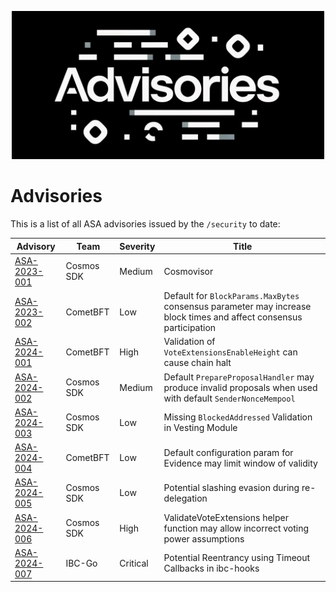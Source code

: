<p align="center">
<img src="./assets/advisories.png" alt="Advisories" width="500"/>
</p>

# Advisories

This is a list of all ASA advisories issued by the `/security` to date:

| Advisory | Team | Severity | Title |
|----------|------|----------|----|
|[ASA-2023-001](https://github.com/cosmos/cosmos-sdk/security/advisories/GHSA-23px-mw2p-46qm) | Cosmos SDK | Medium|Cosmovisor|
|[ASA-2023-002](https://github.com/cometbft/cometbft/security/advisories/GHSA-hq58-p9mv-338c) | CometBFT | Low|Default for `BlockParams.MaxBytes` consensus parameter may increase block times and affect consensus participation|
|[ASA-2024-001](https://github.com/cometbft/cometbft/security/advisories/GHSA-qr8r-m495-7hc4) | CometBFT | High|Validation of `VoteExtensionsEnableHeight` can cause chain halt|
|[ASA-2024-002](https://github.com/cosmos/cosmos-sdk/security/advisories/GHSA-2557-x9mg-76w8) | Cosmos SDK | Medium|Default `PrepareProposalHandler` may produce invalid proposals when used with default `SenderNonceMempool`|
|[ASA-2024-003](https://github.com/cosmos/cosmos-sdk/security/advisories/GHSA-4j93-fm92-rp4m) | Cosmos SDK | Low|Missing `BlockedAddressed` Validation in Vesting Module|
|[ASA-2024-004](https://github.com/cometbft/cometbft/security/advisories/GHSA-555p-m4v6-cqxv) | CometBFT | Low|Default configuration param for Evidence may limit window of validity|
|[ASA-2024-005](https://github.com/cosmos/cosmos-sdk/security/advisories/GHSA-86h5-xcpx-cfqc) | Cosmos SDK | Low|Potential slashing evasion during re-delegation|
|[ASA-2024-006](https://github.com/cosmos/cosmos-sdk/security/advisories/GHSA-95rx-m9m5-m94v) | Cosmos SDK | High|ValidateVoteExtensions helper function may allow incorrect voting power assumptions|
|[ASA-2024-007](https://github.com/cosmos/ibc-go/security/advisories/GHSA-j496-crgh-34mx) | IBC-Go | Critical|Potential Reentrancy using Timeout Callbacks in ibc-hooks|
